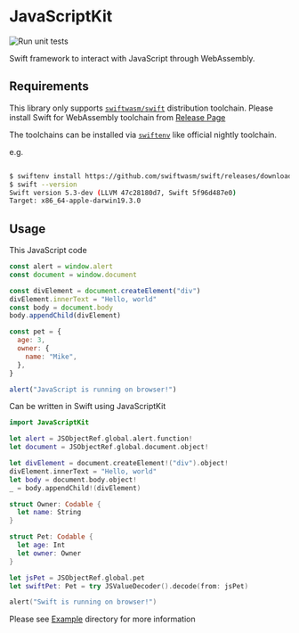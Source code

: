 # JavaScriptKit

![Run unit tests](https://github.com/kateinoigakukun/JavaScriptKit/workflows/Run%20unit%20tests/badge.svg?branch=master)

Swift framework to interact with JavaScript through WebAssembly.

## Requirements

This library only supports [`swiftwasm/swift`](https://github.com/swiftwasm/swift) distribution toolchain. Please install Swift for WebAssembly toolchain from [Release Page](https://github.com/swiftwasm/swift/releases)

The toolchains can be installed via [`swiftenv`](https://github.com/kylef/swiftenv) like official nightly toolchain.

e.g.
```sh

$ swiftenv install https://github.com/swiftwasm/swift/releases/download/swift-wasm-DEVELOPMENT-SNAPSHOT-2020-05-10-a/swift-wasm-DEVELOPMENT-SNAPSHOT-2020-05-10-a-osx.tar.gz
$ swift --version
Swift version 5.3-dev (LLVM 47c28180d7, Swift 5f96d487e0)
Target: x86_64-apple-darwin19.3.0
```

## Usage

This JavaScript code

```javascript
const alert = window.alert
const document = window.document

const divElement = document.createElement("div")
divElement.innerText = "Hello, world"
const body = document.body
body.appendChild(divElement)

const pet = {
  age: 3,
  owner: {
    name: "Mike",
  },
}

alert("JavaScript is running on browser!")
```

Can be written in Swift using JavaScriptKit

```swift
import JavaScriptKit

let alert = JSObjectRef.global.alert.function!
let document = JSObjectRef.global.document.object!

let divElement = document.createElement!("div").object!
divElement.innerText = "Hello, world"
let body = document.body.object!
_ = body.appendChild!(divElement)

struct Owner: Codable {
  let name: String
}

struct Pet: Codable {
  let age: Int
  let owner: Owner
}

let jsPet = JSObjectRef.global.pet
let swiftPet: Pet = try JSValueDecoder().decode(from: jsPet)

alert("Swift is running on browser!")
```


Please see [Example](https://github.com/kateinoigakukun/JavaScriptKit/tree/master/Example) directory for more information
